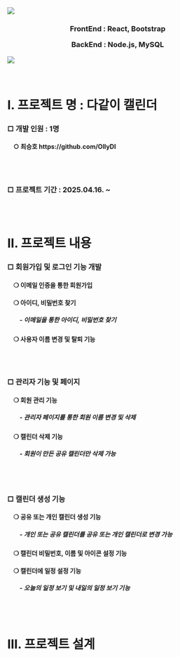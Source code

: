 <div>
    <img src="https://capsule-render.vercel.app/api?type=waving&color=2e2e2e&height=200&section=header&text=다같이%20캘린더!&fontSize=50&fontColor=ffd148" />
</div>
<div align=center>
  <h3>
    <p>FrontEnd : React, Bootstrap</p>
    <p>BackEnd : Node.js, MySQL</p>
    <p></p>
  </h3>
</div>
<div>
  <img src="https://capsule-render.vercel.app/api?type=waving&color=2e2e2e&height=200&section=footer&text=&fontSize=50&fontColor=ffd148" />
</div>
<br>
<br>
<div>
    <h1>Ⅰ. 프로젝트 명 : 다같이 캘린더</h1>
    <h3>□ 개발 인원 : 1명</h3>
    <h4> ○ 최승호 https://github.com/OllyDI</h4>
    <br></br>
    <h3>□ 프로젝트 기간 : 2025.04.16. ~ </h3>
    <br></br>
    <h1>Ⅱ. 프로젝트 내용</h1>
    <h3>□ 회원가입 및 로그인 기능 개발</h3>
    <h4> ❍ 이메일 인증을 통한 회원가입</h4>
    <h4> ❍ 아이디, 비밀번호 찾기</h4>
    <h5>  - 이메일을 통한 아이디, 비밀번호 찾기</h5>
    <h4> ❍ 사용자 이름 변경 및 탈퇴 기능</h4>
    <br></br>
    <h3>□ 관리자 기능 및 페이지</h3>
    <h4> ❍ 회원 관리 기능</h4>
    <h5>  - 관리자 페이지를 통한 회원 이름 변경 및 삭제</h5>
    <h4> ❍ 캘린더 삭제 기능</h4>
    <h5>  - 회원이 만든 공유 캘린더만 삭제 가능</h5>
    <br></br>
    <h3>□ 캘린더 생성 기능</h3>
    <h4> ❍ 공유 또는 개인 캘린더 생성 기능</h4>
    <h5>  - 개인 또는 공유 캘린더를 공유 또는 개인 캘린더로 변경 가능</h5>
    <h4> ❍ 캘린더 비밀번호, 이름 및 아이콘 설정 기능</h4>
    <h4> ❍ 캘린더에 일정 설정 기능</h4>
    <h5>  - 오늘의 일정 보기 및 내일의 일정 보기 기능</h5>
    <br></br>
    <h1>Ⅲ. 프로젝트 설계</h1>
</div>
